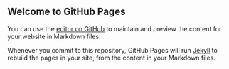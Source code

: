 ## Welcome to GitHub Pages

You can use the [editor on GitHub](https://github.com/jamesijw23/datascience_2/edit/gh-pages/index.md) to maintain and preview the content for your website in Markdown files.

Whenever you commit to this repository, GitHub Pages will run [Jekyll](https://jekyllrb.com/) to rebuild the pages in your site, from the content in your Markdown files.


